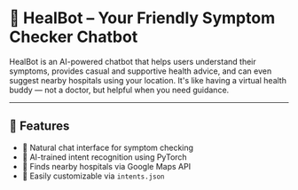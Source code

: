 # 🤖 HealBot – Your Friendly Symptom Checker Chatbot

HealBot is an AI-powered chatbot that helps users understand their symptoms, provides casual and supportive health advice, and can even suggest nearby hospitals using your location. It's like having a virtual health buddy — not a doctor, but helpful when you need guidance.

---

## 🔧 Features
- 💬 Natural chat interface for symptom checking
- 🧠 AI-trained intent recognition using PyTorch
- 📍 Finds nearby hospitals via Google Maps API
- 📝 Easily customizable via `intents.json`
